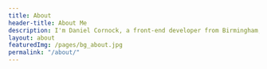 ```yaml
---
title: About
header-title: About Me
description: I'm Daniel Cornock, a front-end developer from Birmingham, United Kingdom.
layout: about
featuredImg: /pages/bg_about.jpg
permalink: "/about/"
---
```

